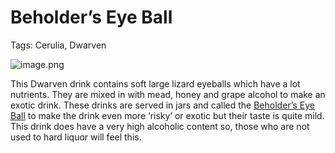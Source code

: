 # Beholder’s Eye Ball

Tags: Cerulia, Dwarven

![image.png](image%2031.png)

This Dwarven drink contains soft large lizard eyeballs which have a lot nutrients. They are mixed in with mead, honey and grape alcohol to make an exotic drink. These drinks are served in jars and called the [Beholder’s Eye Ball](Beholder%E2%80%99s%20Eye%20Ball%2020875a22781a8047bc54d181d3002f74.md) to make the drink even more ‘risky’ or exotic but their taste is quite mild. This drink does have a very high alcoholic content so, those who are not used to hard liquor will feel this.